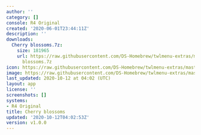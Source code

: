 ```yaml
---
author: ''
category: []
console: R4 Original
created: '2020-06-01T23:44:11Z'
description: ''
downloads:
  Cherry blossoms.7z:
    size: 181965
    url: https://raw.githubusercontent.com/DS-Homebrew/twlmenu-extras/master/_nds/TWiLightMenu/r4menu/themes/Cherry
      blossoms.7z
icon: https://raw.githubusercontent.com/DS-Homebrew/twlmenu-extras/master/unistore/icons/r4.png
image: https://raw.githubusercontent.com/DS-Homebrew/twlmenu-extras/master/unistore/icons/r4.png
last_updated: 2020-10-12 at 04:02 (UTC)
layout: app
license: ''
screenshots: []
systems:
- R4 Original
title: Cherry blossoms
updated: '2020-10-12T04:02:53Z'
version: v1.0.0
---
```

